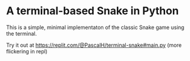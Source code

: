 # A terminal-based Snake in Python

This is a simple, minimal implementaton of the classic Snake game using the terminal.

Try it out at https://replit.com/@PascalH/terminal-snake#main.py (more flickering in repl)
